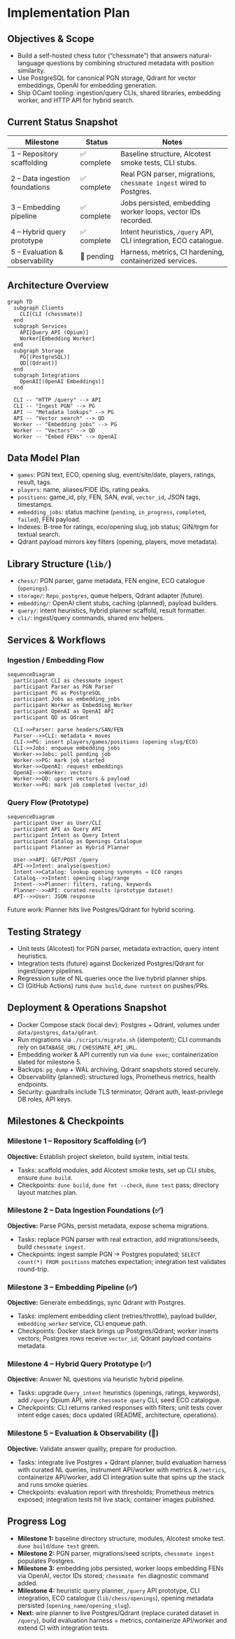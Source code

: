 # Implementation Plan

## Objectives & Scope
- Build a self-hosted chess tutor (“chessmate”) that answers natural-language questions by combining structured metadata with position similarity.
- Use PostgreSQL for canonical PGN storage, Qdrant for vector embeddings, OpenAI for embedding generation.
- Ship OCaml tooling: ingestion/query CLIs, shared libraries, embedding worker, and HTTP API for hybrid search.

## Current Status Snapshot
| Milestone | Status | Notes |
|-----------|--------|-------|
| 1 – Repository scaffolding | ✅ complete | Baseline structure, Alcotest smoke tests, CLI stubs.
| 2 – Data ingestion foundations | ✅ complete | Real PGN parser, migrations, `chessmate ingest` wired to Postgres.
| 3 – Embedding pipeline | ✅ complete | Jobs persisted, embedding worker loops, vector IDs recorded.
| 4 – Hybrid query prototype | ✅ complete | Intent heuristics, `/query` API, CLI integration, ECO catalogue.
| 5 – Evaluation & observability | 🚧 pending | Harness, metrics, CI hardening, containerized services.

## Architecture Overview
```mermaid
graph TD
  subgraph Clients
    CLI[CLI (chessmate)]
  end
  subgraph Services
    API[Query API (Opium)]
    Worker[Embedding Worker]
  end
  subgraph Storage
    PG[(PostgreSQL)]
    QD[(Qdrant)]
  end
  subgraph Integrations
    OpenAI[(OpenAI Embeddings)]
  end

  CLI -- "HTTP /query" --> API
  CLI -- "Ingest PGN" --> PG
  API -- "Metadata lookups" --> PG
  API -- "Vector search" --> QD
  Worker -- "Embedding jobs" --> PG
  Worker -- "Vectors" --> QD
  Worker -- "Embed FENs" --> OpenAI
```

## Data Model Plan
- `games`: PGN text, ECO, opening slug, event/site/date, players, ratings, result, tags.
- `players`: name, aliases/FIDE IDs, rating peaks.
- `positions`: game_id, ply, FEN, SAN, eval, `vector_id`, JSON tags, timestamps.
- `embedding_jobs`: status machine (`pending`, `in_progress`, `completed`, `failed`), FEN payload.
- Indexes: B-tree for ratings, eco/opening slug, job status; GIN/trgm for textual search.
- Qdrant payload mirrors key filters (opening, players, move metadata).

## Library Structure (`lib/`)
- `chess/`: PGN parser, game metadata, FEN engine, ECO catalogue (`openings`).
- `storage/`: `Repo_postgres`, queue helpers, Qdrant adapter (future).
- `embedding/`: OpenAI client stubs, caching (planned), payload builders.
- `query/`: intent heuristics, hybrid planner scaffold, result formatter.
- `cli/`: ingest/query commands, shared env helpers.

## Services & Workflows
### Ingestion / Embedding Flow
```mermaid
sequenceDiagram
  participant CLI as chessmate ingest
  participant Parser as PGN Parser
  participant PG as PostgreSQL
  participant Jobs as embedding_jobs
  participant Worker as Embedding Worker
  participant OpenAI as OpenAI API
  participant QD as Qdrant

  CLI->>Parser: parse headers/SAN/FEN
  Parser-->>CLI: metadata + moves
  CLI->>PG: insert players/games/positions (opening slug/ECO)
  CLI->>Jobs: enqueue embedding jobs
  Worker->>Jobs: poll pending job
  Worker->>PG: mark job started
  Worker->>OpenAI: request embeddings
  OpenAI-->>Worker: vectors
  Worker->>QD: upsert vectors & payload
  Worker->>PG: mark job completed (vector_id)
```

### Query Flow (Prototype)
```mermaid
sequenceDiagram
  participant User as User/CLI
  participant API as Query API
  participant Intent as Query Intent
  participant Catalog as Openings Catalogue
  participant Planner as Hybrid Planner

  User->>API: GET/POST /query
  API->>Intent: analyse(question)
  Intent->>Catalog: lookup opening synonyms → ECO ranges
  Catalog-->>Intent: opening slug/range
  Intent-->>Planner: filters, rating, keywords
  Planner-->>API: curated results (prototype dataset)
  API-->>User: JSON response
```
Future work: Planner hits live Postgres/Qdrant for hybrid scoring.

## Testing Strategy
- Unit tests (Alcotest) for PGN parser, metadata extraction, query intent heuristics.
- Integration tests (future) against Dockerized Postgres/Qdrant for ingest/query pipelines.
- Regression suite of NL queries once the live hybrid planner ships.
- CI (GitHub Actions) runs `dune build`, `dune runtest` on pushes/PRs.

## Deployment & Operations Snapshot
- Docker Compose stack (local dev): Postgres + Qdrant, volumes under `data/postgres`, `data/qdrant`.
- Run migrations via `./scripts/migrate.sh` (idempotent); CLI commands rely on `DATABASE_URL` / `CHESSMATE_API_URL`.
- Embedding worker & API currently run via `dune exec`; containerization slated for milestone 5.
- Backups: `pg_dump` + WAL archiving, Qdrant snapshots stored securely.
- Observability (planned): structured logs, Prometheus metrics, health endpoints.
- Security: guardrails include TLS terminator, Qdrant auth, least-privilege DB roles, API keys.

## Milestones & Checkpoints
### Milestone 1 – Repository Scaffolding (✅)
**Objective:** Establish project skeleton, build system, initial tests.
- Tasks: scaffold modules, add Alcotest smoke tests, set up CLI stubs, ensure `dune build`.
- Checkpoints: `dune build`, `dune fmt --check`, `dune test` pass; directory layout matches plan.

### Milestone 2 – Data Ingestion Foundations (✅)
**Objective:** Parse PGNs, persist metadata, expose schema migrations.
- Tasks: replace PGN parser with real extraction, add migrations/seeds, build `chessmate ingest`.
- Checkpoints: ingest sample PGN → Postgres populated; `SELECT count(*) FROM positions` matches expectation; integration test validates round-trip.

### Milestone 3 – Embedding Pipeline (✅)
**Objective:** Generate embeddings, sync Qdrant with Postgres.
- Tasks: implement embedding client (retries/throttle), payload builder, `embedding_worker` service, CLI enqueue path.
- Checkpoints: Docker stack brings up Postgres/Qdrant; worker inserts vectors; Postgres rows receive `vector_id`; Qdrant payload contains metadata.

### Milestone 4 – Hybrid Query Prototype (✅)
**Objective:** Answer NL questions via heuristic hybrid pipeline.
- Tasks: upgrade `Query_intent` heuristics (openings, ratings, keywords), add `/query` Opium API, wire `chessmate query` CLI, seed ECO catalogue.
- Checkpoints: CLI returns ranked responses with filters; unit tests cover intent edge cases; docs updated (README, architecture, operations).

### Milestone 5 – Evaluation & Observability (🚧)
**Objective:** Validate answer quality, prepare for production.
- Tasks: integrate live Postgres + Qdrant planner, build evaluation harness with curated NL queries, instrument API/worker with metrics & `/metrics`, containerize API/worker, add CI integration suite that spins up the stack and runs smoke queries.
- Checkpoints: evaluation report with thresholds; Prometheus metrics exposed; integration tests hit live stack; container images published.

## Progress Log
- **Milestone 1:** baseline directory structure, modules, Alcotest smoke test. `dune build`/`dune test` green.
- **Milestone 2:** PGN parser, migrations/seed scripts, `chessmate ingest` populates Postgres.
- **Milestone 3:** embedding jobs persisted, worker loops embedding FENs via OpenAI, vector IDs stored; `chessmate fen` diagnostic command added.
- **Milestone 4:** heuristic query planner, `/query` API prototype, CLI integration, ECO catalogue (`lib/chess/openings`), opening metadata persisted (`opening_name/opening_slug`).
- **Next:** wire planner to live Postgres/Qdrant (replace curated dataset in `/query`), build evaluation harness + metrics, containerize API/worker and extend CI with integration tests.
